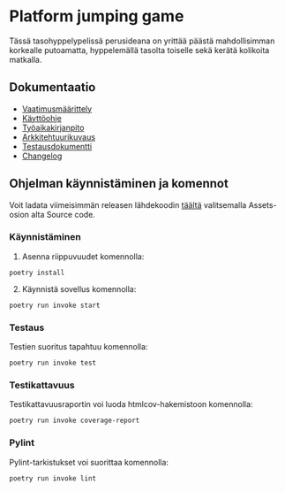 # Platform jumping game

Tässä tasohyppelypelissä perusideana on yrittää päästä mahdollisimman korkealle putoamatta, hyppelemällä tasolta toiselle sekä kerätä kolikoita matkalla.

## Dokumentaatio

* [Vaatimusmäärittely](https://github.com/lahlint/ot-harjoitustyo/blob/main/dokumentaatio/vaatimusmaarittely.md)
* [Käyttöohje](https://github.com/lahlint/ot-harjoitustyo/blob/main/dokumentaatio/kayttoohje.md)
* [Työaikakirjanpito](https://github.com/lahlint/ot-harjoitustyo/blob/main/dokumentaatio/tyoaikakirjanpito.md)
* [Arkkitehtuurikuvaus](https://github.com/lahlint/ot-harjoitustyo/blob/main/dokumentaatio/arkkitehtuuri.md)
* [Testausdokumentti](https://github.com/lahlint/ot-harjoitustyo/blob/main/dokumentaatio/testausdokumentti.md)
* [Changelog](https://github.com/lahlint/ot-harjoitustyo/blob/main/dokumentaatio/changelog.md)

## Ohjelman käynnistäminen ja komennot

Voit ladata viimeisimmän releasen lähdekoodin [täältä](https://github.com/lahlint/ot-harjoitustyo/releases/tag/viikko6) valitsemalla Assets-osion alta Source code.

### Käynnistäminen

1. Asenna riippuvuudet komennolla:

```poetry install```

2. Käynnistä sovellus komennolla:

```poetry run invoke start```

### Testaus

Testien suoritus tapahtuu komennolla:

```poetry run invoke test```

### Testikattavuus

Testikattavuusraportin voi luoda htmlcov-hakemistoon komennolla:

```poetry run invoke coverage-report```

### Pylint

Pylint-tarkistukset voi suorittaa komennolla:

```poetry run invoke lint```

